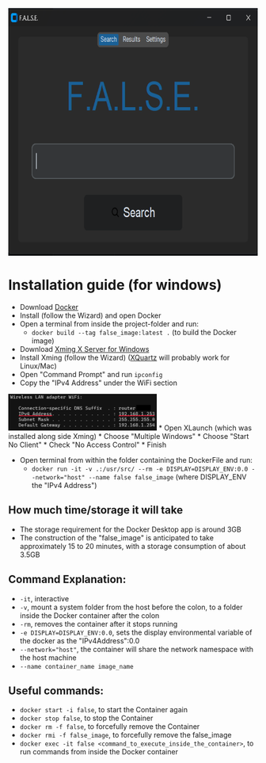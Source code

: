 <img src="./Assets/false.png" height="500">

# Installation guide (for windows)

* Download [Docker](https://www.docker.com/products/docker-desktop/)
* Install (follow the Wizard) and open Docker
* Open a terminal from inside the project-folder and run:
    * ```docker build --tag false_image:latest .``` (to build the Docker image)
* Download [Xming X Server for Windows](https://sourceforge.net/projects/xming/)
* Install Xming (follow the Wizard) ([XQuartz](https://www.xquartz.org/) will probably work for Linux/Mac)
* Open "Command Prompt" and run ```ipconfig```
* Copy the "IPv4 Address" under the WiFi section <br>
<img src="./Assets/desktop_env.png" width="300" height="74">
* Open XLaunch (which was installed along side Xming)
    * Choose "Multiple Windows"
    * Choose "Start No Client"
    * Check "No Access Control"
    * Finish

* Open terminal from within the folder containing the DockerFile and run:
    * ```docker run -it -v .:/usr/src/ --rm -e DISPLAY=DISPLAY_ENV:0.0 --network="host" --name false false_image``` (where DISPLAY_ENV the "IPv4 Address")

## How much time/storage it will take

* The storage requirement for the Docker Desktop app is around 3GB
* The construction of the "false_image" is anticipated to take approximately 15 to 20 minutes, with a storage consumption of about 3.5GB

## Command Explanation:
* ```-it```, interactive
* ```-v```, mount a system folder from the host before the colon, to a folder inside the Docker container after the colon
* ```-rm```, removes the container after it stops running
* ```-e DISPLAY=DISPLAY_ENV:0.0```, sets the display environmental variable of the docker as the "IPv4Address":0.0
* ```--network="host"```, the container will share the network namespace with the host machine
* ```--name container_name image_name```

## Useful commands:

* ```docker start -i false```, to start the Container again
*  ```docker stop false```, to stop the Container
* ```docker rm -f false```, to forcefully remove the Container
* ```docker rmi -f false_image```, to forcefully remove the false_image
* ```docker exec -it false <command_to_execute_inside_the_container>```, to run commands from inside the Docker container
<br><br>